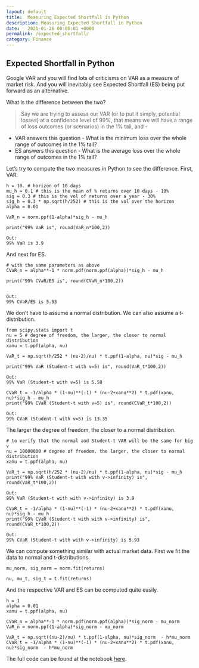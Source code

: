 ```yaml
---
layout: default
title:  Measuring Expected Shortfall in Python
description: Measuring Expected Shortfall in Python
date:   2021-01-26 00:00:01 +0000
permalink: /expected_shortfall/
category: Finance
---
```

## Expected Shortfall in Python

Google VAR and you will find lots of criticisms on VAR as a measure of market risk. And you will inevitably see Expected Shortfall (ES) being put forward as an alternative. 

What is the difference between the two?

> Say we are trying to assess our VAR (or to put it simply, potential losses) at a confidence level of 99%, that means we will have a range of loss outcomes (or scenarios) in the 1% tail, and -

- VAR answers this question - What is the minimum loss over the whole range of outcomes in the 1% tail?
- ES answers this question - What is the average loss over the whole range of outcomes in the 1% tail?

Let’s try to compute the two measures in Python to see the difference.
First, VAR.
```
h = 10. # horizon of 10 days
mu_h = 0.1 # this is the mean of % returns over 10 days - 10%
sig = 0.3 # this is the vol of returns over a year - 30%
sig_h = 0.3 * np.sqrt(h/252) # this is the vol over the horizon
alpha = 0.01

VaR_n = norm.ppf(1-alpha)*sig_h - mu_h 

print("99% VaR is", round(VaR_n*100,2)) 

Out:
99% VaR is 3.9
```

And next for ES.
```
# with the same parameters as above
CVaR_n = alpha**-1 * norm.pdf(norm.ppf(alpha))*sig_h - mu_h

print("99% CVaR/ES is", round(CVaR_n*100,2))


Out:
99% CVaR/ES is 5.93
```

We don’t have to assume a normal distribution. We can also assume a t-distribution. 
```
from scipy.stats import t
nu = 5 # degree of freedom, the larger, the closer to normal distribution
xanu = t.ppf(alpha, nu)

VaR_t = np.sqrt(h/252 * (nu-2)/nu) * t.ppf(1-alpha, nu)*sig - mu_h

print("99% VaR (Student-t with v=5) is", round(VaR_t*100,2))

Out:
99% VaR (Student-t with v=5) is 5.58

CVaR_t = -1/alpha * (1-nu)**(-1) * (nu-2+xanu**2) * t.pdf(xanu, nu)*sig_h - mu_h
print("99% CVaR (Student-t with v=5) is", round(CVaR_t*100,2))

Out:
99% CVaR (Student-t with v=5) is 13.35
```

The larger the degree of freedom, the closer to a normal distribution.
```
# to verify that the normal and Student-t VAR will be the same for big v
nu = 10000000 # degree of freedom, the larger, the closer to normal distribution
xanu = t.ppf(alpha, nu)

VaR_t = np.sqrt(h/252 * (nu-2)/nu) * t.ppf(1-alpha, nu)*sig - mu_h
print("99% VaR (Student-t with with v->infinity) is", round(VaR_t*100,2))

Out:
99% VaR (Student-t with with v->infinity) is 3.9

CVaR_t = -1/alpha * (1-nu)**(-1) * (nu-2+xanu**2) * t.pdf(xanu, nu)*sig_h - mu_h
print("99% CVaR (Student-t with with v->infinity) is", round(CVaR_t*100,2))

Out:
99% CVaR (Student-t with with v->infinity) is 5.93
```

We can compute something similar with actual market data. First we fit the data  to normal and t-distributions.
```
mu_norm, sig_norm = norm.fit(returns) 

nu, mu_t, sig_t = t.fit(returns)
```

And the respective VAR and ES can be computed quite easily.
```
h = 1
alpha = 0.01
xanu = t.ppf(alpha, nu)

CVaR_n = alpha**-1 * norm.pdf(norm.ppf(alpha))*sig_norm - mu_norm
VaR_n = norm.ppf(1-alpha)*sig_norm - mu_norm
    
VaR_t = np.sqrt((nu-2)/nu) * t.ppf(1-alpha, nu)*sig_norm  - h*mu_norm
CVaR_t = -1/alpha * (1-nu)**(-1) * (nu-2+xanu**2) * t.pdf(xanu, nu)*sig_norm  - h*mu_norm
```

The full code can be found at the notebook [here][1].

[1]:	https://github.com/playgrdstar/expected_shortfall/blob/master/Expected%20Shortfall.ipynb